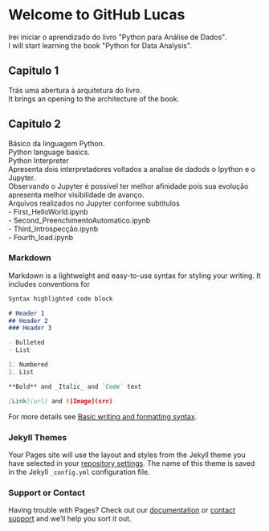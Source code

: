 # Welcome to GitHub Lucas

Irei iniciar o aprendizado do livro "Python para Análise de Dados". <br>
I will start learning the book "Python for Data Analysis".

## Capitulo 1
  Trás uma abertura à arquitetura do livro. <br>
  It brings an opening to the architecture of the book.
  
## Capitulo 2
  Básico da linguagem Python. <br>
  Python language basics. <br>
    Python Interpreter<br>
      Apresenta dois interpretadores voltados a analise de dadods o Ipython e o Jupyter.<br>
    Observando o Jupyter é possivel ter melhor afinidade pois sua evolução apresenta melhor visibilidade de avanço.<br>
    Arquivos realizados no Jupyter conforme subtitulos<br>
    - First_HelloWorld.ipynb<br>
    - Second_PreenchimentoAutomatico.ipynb<br>
    - Third_Introspecção.ipynb<br>
    - Fourth_load.ipynb<br>


### Markdown

Markdown is a lightweight and easy-to-use syntax for styling your writing. It includes conventions for

```markdown
Syntax highlighted code block

# Header 1
## Header 2
### Header 3

- Bulleted
- List

1. Numbered
2. List

**Bold** and _Italic_ and `Code` text

[Link](url) and ![Image](src)
```

For more details see [Basic writing and formatting syntax](https://docs.github.com/en/github/writing-on-github/getting-started-with-writing-and-formatting-on-github/basic-writing-and-formatting-syntax).

### Jekyll Themes

Your Pages site will use the layout and styles from the Jekyll theme you have selected in your [repository settings](https://github.com/TeixeiraData/TeixeiraData/settings/pages). The name of this theme is saved in the Jekyll `_config.yml` configuration file.

### Support or Contact

Having trouble with Pages? Check out our [documentation](https://docs.github.com/categories/github-pages-basics/) or [contact support](https://support.github.com/contact) and we’ll help you sort it out.
